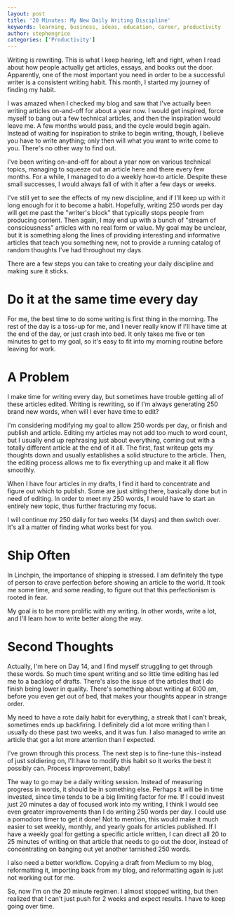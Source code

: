 ```yaml
---
layout: post
title: '20 Minutes: My New Daily Writing Discipline'
keywords: learning, business, ideas, education, career, productivity
author: stephengrice
categories: ['Productivity']
---
```


Writing is rewriting. This is what I keep hearing, left and right, when I read about how people actually get articles, essays, and books out the door. Apparently, one of the most important you need in order to be a successful writer is a consistent writing habit. This month, I started my journey of finding my habit.

I was amazed when I checked my blog and saw that I've actually been writing articles on-and-off for about a year now. I would get inspired, force myself to bang out a few technical articles, and then the inspiration would leave me. A few months would pass, and the cycle would begin again. Instead of waiting for inspiration to strike to begin writing, though, I believe you have to write anything; only then will what you want to write come to you. There's no other way to find out.

I've been writing on-and-off for about a year now on various technical topics, managing to squeeze out an article here and there every few months. For a while, I managed to do a weekly how-to article. Despite these small successes, I would always fall of with it after a few days or weeks.

I've still yet to see the effects of my new discipline, and if I'll keep up with it long enough for it to become a habit. Hopefully, writing 250 words per day will get me past the "writer's block" that typically stops people from producing content. Then again, I may end up with a bunch of "stream of consciousness" articles with no real form or value. My goal may be unclear, but it is something along the lines of providing interesting and informative articles that teach you something new, not to provide a running catalog of random thoughts I've had throughout my days.

There are a few steps you can take to creating your daily discipline and making sure it sticks.

# Do it at the same time every day

For me, the best time to do some writing is first thing in the morning. The rest of the day is a toss-up for me, and I never really know if I'll have time at the end of the day, or just crash into bed. It only takes me five or ten minutes to get to my goal, so it's easy to fit into my morning routine before leaving for work.

# A Problem

I make time for writing every day, but sometimes have trouble getting all of these articles edited. Writing is rewriting, so if I'm always generating 250 brand new words, when will I ever have time to edit?

I'm considering modifying my goal to allow 250 words per day, or finish and publish and article. Editing my articles may not add too much to word count, but I usually end up rephrasing just about everything, coming out with a totally different article at the end of it all. The first, fast writeup gets my thoughts down and usually establishes a solid structure to the article. Then, the editing process allows me to fix everything up and make it all flow smoothly.

When I have four articles in my drafts, I find it hard to concentrate and figure out which to publish. Some are just sitting there, basically done but in need of editing. In order to meet my 250 words, I would have to start an entirely new topic, thus further fracturing my focus.

I will continue my 250 daily for two weeks (14 days) and then switch over. It's all a matter of finding what works best for you.

# Ship Often

In Linchpin, the importance of shipping is stressed. I am definitely the type of person to crave perfection before showing an article to the world. It took me some time, and some reading, to figure out that this perfectionism is rooted in fear.

My goal is to be more prolific with my writing. In other words, write a lot, and I'll learn how to write better along the way.

# Second Thoughts

Actually, I'm here on Day 14, and I find myself struggling to get through these words. So much time spent writing and so little time editing has led me to a backlog of drafts. There's also the issue of the articles that I do finish being lower in quality. There's something about writing at 6:00 am, before you even get out of bed, that makes your thoughts appear in strange order.

My need to have a rote daily habit for everything, a streak that I can't break, sometimes ends up backfiring. I definitely did a lot more writing than I usually do these past two weeks, and it was fun. I also managed to write an article that got a lot more attention than I expected.

I've grown through this process. The next step is to fine-tune this - instead of just soldiering on, I'll have to modify this habit so it works the best it possibly can. Process improvement, baby!

The way to go may be a daily writing session. Instead of measuring progress in words, it should be in something else. Perhaps it will be in time invested, since time tends to be a big limiting factor for me. If I could invest just 20 minutes a day of focused work into my writing, I think I would see even greater improvements than I do writing 250 words per day. I could use a pomodoro timer to get it done! Not to mention, this would make it much easier to set weekly, monthly, and yearly goals for articles published. If I have a weekly goal for getting a specific article written, I can direct all 20 to 25 minutes of writing on that article that needs to go out the door, instead of concentrating on banging out yet another tarnished 250 words.

I also need a better workflow. Copying a draft from Medium to my blog, reformatting it, importing back from my blog, and reformatting again is just not working out for me.

So, now I'm on the 20 minute regimen. I almost stopped writing, but then realized that I can't just push for 2 weeks and expect results. I have to keep going over time.
